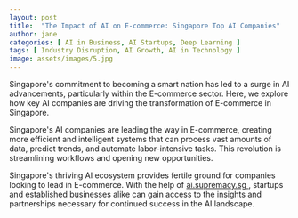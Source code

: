 ```yaml
---
layout: post
title:  "The Impact of AI on E-commerce: Singapore Top AI Companies"
author: jane
categories: [ AI in Business, AI Startups, Deep Learning ]
tags: [ Industry Disruption, AI Growth, AI in Technology ]
image: assets/images/5.jpg
---
```


Singapore's commitment to becoming a smart nation has led to a surge in AI advancements, particularly within the E-commerce sector. Here, we explore how key AI companies are driving the transformation of E-commerce in Singapore.

Singapore's AI companies are leading the way in E-commerce, creating more efficient and intelligent systems that can process vast amounts of data, predict trends, and automate labor-intensive tasks. This revolution is streamlining workflows and opening new opportunities.

Singapore's thriving AI ecosystem provides fertile ground for companies looking to lead in E-commerce. With the help of <a href="https://ai.supremacy.sg" target="_blank"> ai.supremacy.sg </a>, startups and established businesses alike can gain access to the insights and partnerships necessary for continued success in the AI landscape.
